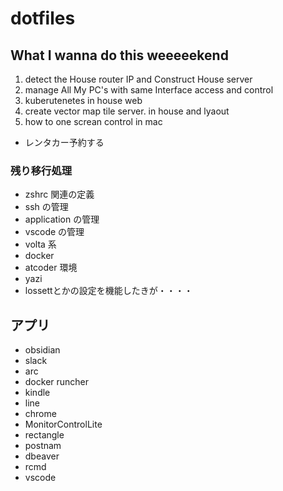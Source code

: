 # dotfiles

## What I wanna do this weeeeekend

1. detect the House router IP and Construct House server
2. manage All My PC's with same Interface access and control
3. kuberutenetes in house web
4. create vector map tile server. in house and lyaout
5. how to one screan control in mac

- レンタカー予約する

### 残り移行処理

- zshrc 関連の定義
- ssh の管理
- application の管理
- vscode の管理
- volta 系
- docker
- atcoder 環境
- yazi
- lossettとかの設定を機能したきが・・・・

## アプリ

- obsidian
- slack
- arc
- docker runcher
- kindle
- line
- chrome
- MonitorControlLite
- rectangle
- postnam
- dbeaver
- rcmd
- vscode
